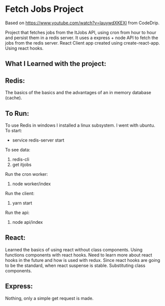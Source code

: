 # Fetch Jobs Project

Based on https://www.youtube.com/watch?v=lauywdXKEXI from CodeDrip.

Project that fetches jobs from the ItJobs API, using cron from hour to hour and persist them in a redis server. It uses a express + node API to fetch the jobs from the redis server.
React Client app created using create-react-app.
Using react hooks.

## What I Learned with the project:

## Redis:

The basics of the basics and the advantages of an in memory database (cache).

## To Run:

To use Redis in windows I installed a linux subsystem. I went with ubuntu.
To start:

- service redis-server start

To see data:

1. redis-cli
2. get itjobs

Run the cron worker:

1. node worker/index

Run the client:

1. yarn start

Run the api:

1. node api/index

## React:

Learned the basics of using react without class components. Using functions components with react hooks.
Need to learn more about react hooks in the future and how is used with redux. Since react hooks are going to be the standard, when react suspense is stable. Substituting class components.

## Express:

Nothing, only a simple get request is made.
